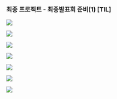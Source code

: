 ### 최종 프로젝트 - 최종발표회 준비(1) [TIL]

[![](https://blogger.googleusercontent.com/img/b/R29vZ2xl/AVvXsEhbqhe1lqJPMk4EZOKDqKKn17IGB3xICvf_w449zi-Ae6_2QLE-ka3kRh5EbOPv_E2qE8gOa4TxTsMCnH9Xz-Vg2M3eqPOzZ3YWjOHhCd4fmnKSDxtDSMMbwUQlEaVokSgPp73j3VNSYdIdYv1TOajVRFDuod1cFqPVc2gM9vgzudYOQoDdPTCYFPYLTL77/s320/%EC%8A%A4%ED%81%AC%EB%A6%B0%EC%83%B7%202024-03-04%20210553.png)](https://www.blogger.com/blog/post/edit/3583706664799492072/2656217160866635343#)

  

[![](https://blogger.googleusercontent.com/img/b/R29vZ2xl/AVvXsEi308vPsj-5HF7QOfL-GuaSdS3cU5WHxI7zHr08qq3jkEe7xDhR470I37R8J9-Lssw_fxR7ZHBTz_XmlMxcUcnmqiNG2PQ53qlN_bwLezsSlBwsSn2Z_BNEWlTUHJP0Z9aoMNrZ_8fg71qaP52CrEGOKD-PBQieS9Dwfyt9zO2eFQaOMn2XdNHX7zxNz0Jr/s320/%EC%8A%A4%ED%81%AC%EB%A6%B0%EC%83%B7%202024-03-04%20210603.png)](https://www.blogger.com/blog/post/edit/3583706664799492072/2656217160866635343#)

  

[![](https://blogger.googleusercontent.com/img/b/R29vZ2xl/AVvXsEifOtYZIBrb0B0e8G1HRz8NaCARmqtBjfpAsVU85nUXXcZkH-OxtMsn8HBxK8miPYzNEZ9kD6IdiYGPRIGzHQY2SG1EtYTp2wlGlvPaHOUrB8-Ps5iy8Dw1ipcpzSTD0Ihyphenhypheno9Iovq2ai4c3ANzuLQAYIRS81Lm0_Q5Snz8K4V-g6wzq2jNP8Zg9WtqqGhF6/s320/%EC%8A%A4%ED%81%AC%EB%A6%B0%EC%83%B7%202024-03-04%20210618.png)](https://www.blogger.com/blog/post/edit/3583706664799492072/2656217160866635343#)

  

[![](https://blogger.googleusercontent.com/img/b/R29vZ2xl/AVvXsEhUJhQN-dVTs1bM_j8S-joY6hzw-AKM-7T1BPt8ri-ewgBhsGvSMgv14kbdL6I10MfLMgxR0w6uMz0PhX9b7RPHjffE28S0WHtR3zcgjFvjFwiRC-U5Dovn1rDvw2cVIA9t5wbpIW5TBKR5hKDK73hGJ46qQpphK1KeIx1B-hhZTJCL1o3lyfbnb-puzwjd/s320/%EC%8A%A4%ED%81%AC%EB%A6%B0%EC%83%B7%202024-03-04%20175504.png)](https://www.blogger.com/blog/post/edit/3583706664799492072/2656217160866635343#)

[![](https://blogger.googleusercontent.com/img/b/R29vZ2xl/AVvXsEgPcteVBZlNXdtqRITMC42ivoFUAdq3jZJh_LGQep6PdiBNFu5JwLjjiQOdsIzPyYiukGW9th_IxGsMBQSqCPLjGaqIxIU25wWVsuI0-tkeimQbzHxPcjmt9-c6B8xX6rYWU8HqyWsKYjLGG-WONGisipGNW3O-bdpcPJsIUNJNBZTmWB-6Xa2vceiis5ne/s320/%EC%8A%A4%ED%81%AC%EB%A6%B0%EC%83%B7%202024-03-04%20210635.png)](https://www.blogger.com/blog/post/edit/3583706664799492072/2656217160866635343#)

  

[![](https://blogger.googleusercontent.com/img/b/R29vZ2xl/AVvXsEhUjRmLl1C4FhbXTGS8MYYyXB3A5UpWIe1FXCApVLG4SgtyiIanN1-K9k_cVGrFkKeZyW6x5Q2RMHEBQbSTa2ezlwUY-WHuYxS2RaRk_-X8kKOc9ww82hyphenhyphenrTyBU_j5xF-paPQPS4wIXfXcCgVa3bVjZT0lYdDDaQnyBNQNqTNG8A7Xk_HUliZDZu9g761GL/s320/%EC%8A%A4%ED%81%AC%EB%A6%B0%EC%83%B7%202024-03-04%20210658.png)](https://www.blogger.com/blog/post/edit/3583706664799492072/2656217160866635343#)

  

[![](https://blogger.googleusercontent.com/img/b/R29vZ2xl/AVvXsEjSUyRoH-_b-RjwWtGW5WX8HeeorBnzf3Qd5bB2BZWx4CEb-NJdyHlgt3qm6C-b2oowodcCBn8gnbkA_rfvATw5gFR8IlhcR4-zr80JdiiBHarl2a-8z9yFTBI4VdTqt0GHokSt7WCn_HGVgai-qfKSVZQyTRYUO9FvgpjPpYoJSjsmR6mC44BGmQ1s6rhr/s320/%EC%8A%A4%ED%81%AC%EB%A6%B0%EC%83%B7%202024-03-04%20210704.png)](https://www.blogger.com/blog/post/edit/3583706664799492072/2656217160866635343#)